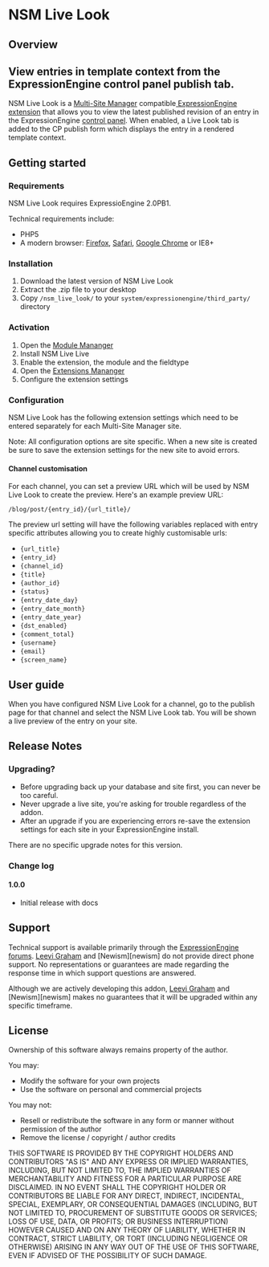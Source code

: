 NSM Live Look
=======================================

Overview
--------

## View entries in template context from the ExpressionEngine control panel publish tab.

NSM Live Look is a [Multi-Site Manager][ee_msm] compatible[ ExpressionEngine extension][ee_cp_extensions_manager] that allows you to view the latest published revision of an entry in the ExpressionEngine [control panel][ee_cp]. When enabled, a Live Look tab is added to the CP publish form which displays the entry in a rendered template context.


Getting started
-------------

### Requirements

NSM Live Look requires ExpressioEngine 2.0PB1.

Technical requirements include:

* PHP5
* A modern browser: [Firefox][firefox], [Safari][safari], [Google Chrome][chrome] or IE8+

### Installation

1. Download the latest version of NSM Live Look
2. Extract the .zip file to your desktop
3. Copy `/nsm_live_look/` to your `system/expressionengine/third_party/` directory

### Activation

1. Open the [Module Mananger][ee2_module_manager]
2. Install NSM Live Live
3. Enable the extension, the module and the fieldtype
4. Open the [Extensions Mananger][ee2_extension_manager]
5. Configure the extension settings

### Configuration

NSM Live Look has the following extension settings which need to be entered separately for each Multi-Site Manager site.

Note: All configuration options are site specific. When a new site is created be sure to save the extension settings for the new site to avoid errors.

#### Channel customisation

For each channel, you can set a preview URL which will be used by NSM Live Look to create the preview. Here's an example preview URL:

    /blog/post/{entry_id}/{url_title}/

The preview url setting will have the following variables replaced with entry specific attributes allowing you to create highly customisable urls:

* `{url_title}`
* `{entry_id}`
* `{channel_id}`
* `{title}`
* `{author_id}`
* `{status}`
* `{entry_date_day}`
* `{entry_date_month}`
* `{entry_date_year}`
* `{dst_enabled}`
* `{comment_total}`
* `{username}`
* `{email}`
* `{screen_name}`

User guide
---------

When you have configured NSM Live Look for a channel, go to the publish page for that channel and select the NSM Live Look tab. You will be shown a live preview of the entry on your site.

Release Notes
------------

### Upgrading?

* Before upgrading back up your database and site first, you can never be too careful.
* Never upgrade a live site, you're asking for trouble regardless of the addon.
* After an upgrade if you are experiencing errors re-save the extension settings for each site in your ExpressionEngine install.

There are no specific upgrade notes for this version.

### Change log

#### 1.0.0

* Initial release with docs

Support
-------

Technical support is available primarily through the [ExpressionEngine forums][ee_forums]. [Leevi Graham][lg] and [Newism][newism] do not provide direct phone support. No representations or guarantees are made regarding the response time in which support questions are answered.

Although we are actively developing this addon, [Leevi Graham][lg] and [Newism][newism] makes no guarantees that it will be upgraded within any specific timeframe.

License
------

Ownership of this software always remains property of the author.

You may:

* Modify the software for your own projects
* Use the software on personal and commercial projects

You may not:

* Resell or redistribute the software in any form or manner without permission of the author
* Remove the license / copyright / author credits

THIS SOFTWARE IS PROVIDED BY THE COPYRIGHT HOLDERS AND CONTRIBUTORS "AS IS" AND ANY EXPRESS OR IMPLIED WARRANTIES, INCLUDING, BUT NOT LIMITED TO, THE IMPLIED WARRANTIES OF MERCHANTABILITY AND FITNESS FOR A PARTICULAR PURPOSE ARE DISCLAIMED. IN NO EVENT SHALL THE COPYRIGHT HOLDER OR CONTRIBUTORS BE LIABLE FOR ANY DIRECT, INDIRECT, INCIDENTAL, SPECIAL, EXEMPLARY, OR CONSEQUENTIAL DAMAGES (INCLUDING, BUT NOT LIMITED TO, PROCUREMENT OF SUBSTITUTE GOODS OR SERVICES; LOSS OF USE, DATA, OR PROFITS; OR BUSINESS INTERRUPTION) HOWEVER CAUSED AND ON ANY THEORY OF LIABILITY, WHETHER IN CONTRACT, STRICT LIABILITY, OR TORT (INCLUDING NEGLIGENCE OR OTHERWISE) ARISING IN ANY WAY OUT OF THE USE OF THIS SOFTWARE, EVEN IF ADVISED OF THE POSSIBILITY OF SUCH DAMAGE.

[lg]: http://leevigraham.com

[nsm]: http://newism.com.au
[nsm_publish_plus]: http://leevigraham.com/cms-customisation/expressionengine/nsm-publish-plus/


[ee]: http://expressionengine.com/index.php?affiliate=newism
[ee_forums]: http://expressionengine.com/index.php?affiliate=newism&page=forums
[ee_cp]: http://expressionengine.com/index.php?affiliate=newism&page=docs/cp/index.html
[ee_cp_edit]: http://expressionengine.com/index.php?affiliate=newism&page=docs/cp/edit/index.html
[ee_cp_extensions_manager]: http://expressionengine.com/index.php?affiliate=newism&page=docs/cp/admin/utilities/extension_manager.html
[ee_msm]: http://expressionengine.com/index.php?affiliate=newism&page=downloads/details/multiple_site_manager/

[firefox]: http://firefox.com
[safari]: http://www.apple.com/safari/download/
[chrome]: http://www.google.com/chrome/

[lg_addon_updater]: http://leevigraham.com/cms-customisation/expressionengine/lg-addon-updater/
[gh_morphine_theme]: http://github.com/newism/nsm.morphine.theme

[ee2_module_manager]: http://expressionengine.com/public_beta/docs/cp/add-ons/module_manager.html
[ee2_extension_manager]: http://expressionengine.com/public_beta/docs/cp/add-ons/extension_manager.html